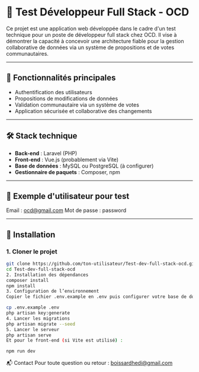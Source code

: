 
# 🧠 Test Développeur Full Stack - OCD

Ce projet est une application web développée dans le cadre d'un test technique pour un poste de développeur full stack chez OCD. Il vise à démontrer la capacité à concevoir une architecture fiable pour la gestion collaborative de données via un système de propositions et de votes communautaires.

---

## 🚀 Fonctionnalités principales

- Authentification des utilisateurs
- Propositions de modifications de données
- Validation communautaire via un système de votes
- Application sécurisée et collaborative des changements

---

## 🛠️ Stack technique

- **Back-end** : Laravel (PHP)
- **Front-end** : Vue.js (probablement via Vite)
- **Base de données** : MySQL ou PostgreSQL (à configurer)
- **Gestionnaire de paquets** : Composer, npm

---

## 🧪 Exemple d'utilisateur pour test

Email : ocd@gmail.com
Mot de passe : password


---

## 🧰 Installation

### 1. Cloner le projet

```bash
git clone https://github.com/ton-utilisateur/Test-dev-full-stack-ocd.git
cd Test-dev-full-stack-ocd
2. Installation des dépendances
composer install
npm install
3. Configuration de l’environnement
Copier le fichier .env.example en .env puis configurer votre base de données et autres variables :

cp .env.example .env
php artisan key:generate
4. Lancer les migrations
php artisan migrate --seed
5. Lancer le serveur
php artisan serve
Et pour le front-end (si Vite est utilisé) :

npm run dev
```
📬 Contact
Pour toute question ou retour : boissardhedi@gmail.com

